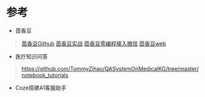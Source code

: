 # 参考

- 茴香豆

> [茴香豆Github](https://github.com/InternLM/HuixiangDou/tree/main)
> [茴香豆实战](https://github.com/InternLM/Tutorial/blob/camp3/docs/L2/Huixiangdou/readme.md)
> [茴香豆零编程接入微信](https://zhuanlan.zhihu.com/p/686579577)
> [茴香豆web](https://openxlab.org.cn/apps/detail/tpoisonooo/huixiangdou-web)

- 医疗知识问答

> https://github.com/TommyZihao/QASystemOnMedicalKG/tree/master/notebook_tutorials

- Coze搭建A1客服助手

> 
